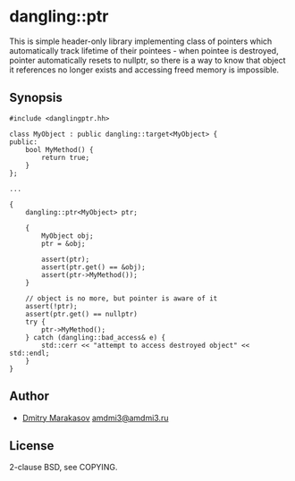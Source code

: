 # dangling::ptr

This is simple header-only library implementing class of pointers
which automatically track lifetime of their pointees - when pointee
is destroyed, pointer automatically resets to nullptr, so there is
a way to know that object it references no longer exists and accessing
freed memory is impossible.

## Synopsis

    #include <danglingptr.hh>

    class MyObject : public dangling::target<MyObject> {
    public:
        bool MyMethod() {
            return true;
        }
    };

    ...

    {
        dangling::ptr<MyObject> ptr;

        {
            MyObject obj;
            ptr = &obj;

            assert(ptr);
            assert(ptr.get() == &obj);
            assert(ptr->MyMethod());
        }

        // object is no more, but pointer is aware of it
        assert(!ptr);
        assert(ptr.get() == nullptr)
		try {
			ptr->MyMethod();
        } catch (dangling::bad_access& e) {
            std::cerr << "attempt to access destroyed object" << std::endl;
        }
    }

## Author ##

* [Dmitry Marakasov](https://github.com/AMDmi3) <amdmi3@amdmi3.ru>

## License ##

2-clause BSD, see COPYING.
